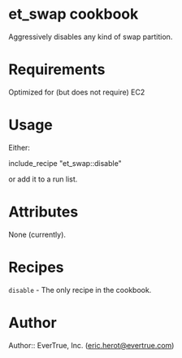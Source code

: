# et_swap cookbook

Aggressively disables any kind of swap partition.

# Requirements

Optimized for (but does not require) EC2

# Usage

Either:

include_recipe "et_swap::disable"

or add it to a run list.

# Attributes

None (currently).

# Recipes

`disable` - The only recipe in the cookbook.

# Author

Author:: EverTrue, Inc. (<eric.herot@evertrue.com>)
